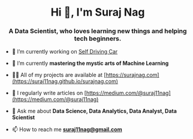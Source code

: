 
<h1 align="center">Hi 👋, I'm Suraj Nag</h1>
<h3 align="center">A Data Scientist, who loves learning new things and helping tech beginners.</h3>

- 🔭 I’m currently working on [Self Driving Car]([https://github.com/Suraj11nag/dog-vision-deep-learning-project](https://github.com/Suraj11nag/self_driving_car))

- 🌱 I’m currently **mastering the mystic arts of Machine Learning**

- 👨‍💻 All of my projects are available at [https://surajnag.com](https://suraj11nag.github.io/surajnag.com)

- 📝 I regularly write articles on [https://medium.com/@suraj11nag](https://medium.com/@suraj11nag)

- 💬 Ask me about **Data Science, Data Analytics, Data Analyst, Data Scientist**

- 📫 How to reach me **suraj11nag@gmail.com**
